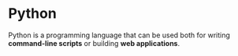 # Python



Python is a programming language that can be used both for writing **command-line scripts** or building **web applications**.




